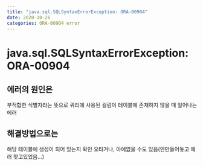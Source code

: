 ```yaml
---
title: "java.sql.SQLSyntaxErrorException: ORA-00904"
date: 2020-10-26
categories: ORA-00904 error
---
```


# java.sql.SQLSyntaxErrorException: ORA-00904



## 에러의 원인은

부적합한 식별자라는 뜻으로 쿼리에 사용된 컬럼이 테이블에 존재하지 않을 때 일어나는 에러

## 해결방법으로는

해당 테이블에 생성이 되어 있는지 확인 오타거나, 아예없을 수도 있음(안만들어놓고 에러 찾고있었음...)

